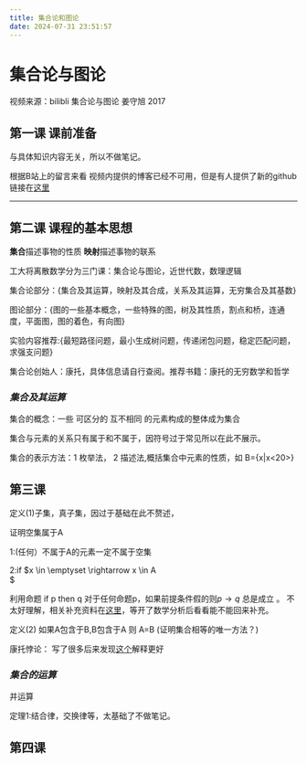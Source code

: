 ```yaml
---
title: 集合论和图论
date: 2024-07-31 23:51:57
---
```

# 集合论与图论
视频来源：bilibli 集合论与图论 姜守旭 2017 
## 第一课 课前准备

与具体知识内容无关，所以不做笔记。

根据B站上的留言来看 视频内提供的博客已经不可用，但是有人提供了新的github链接在[这里](http://github.com/jianwenchen/discrete)

---
## 第二课 课程的基本思想

**集合**描述事物的性质 
**映射**描述事物的联系

工大将离散数学分为三门课：集合论与图论，近世代数，数理逻辑

集合论部分：{集合及其运算，映射及其合成，关系及其运算，无穷集合及其基数}

图论部分：{图的一些基本概念，一些特殊的图，树及其性质，割点和桥，连通度，平面图，图的着色，有向图}

实验内容推荐:{最短路径问题，最小生成树问题，传递闭包问题，稳定匹配问题，求强支问题}

集合论创始人：康托，具体信息请自行查阅。推荐书籍：康托的无穷数学和哲学

### ***集合及其运算***
集合的概念：一些 可区分的 互不相同 的元素构成的整体成为集合

集合与元素的关系只有属于和不属于，因符号过于常见所以在此不展示。

集合的表示方法：1 枚举法， 2 描述法,概括集合中元素的性质，如 B={x|x<20>}

## 第三课
定义(1)子集，真子集，因过于基础在此不赘述，

证明空集属于A

1:(任何）不属于A的元素一定不属于空集

2:if $x \in \emptyset \rightarrow x \in A \
$



利用命题 if p then q 对于任何命题p，如果前提条件假的则$p \rightarrow q$ 总是成立 。 不太好理解，相关补充资料在[这里](https://blog.csdn.net/ysb0428/article/details/130455486)，等开了数学分析后看看能不能回来补充。

定义(2) 如果A包含于B,B包含于A 则 A=B (证明集合相等的唯一方法？)

康托悖论：
写了很多后来发现[这个](https://blog.csdn.net/qq_42622746/article/details/127263442)解释更好

### ***集合的运算***

并运算

定理1:结合律，交换律等，太基础了不做笔记。

## 第四课


